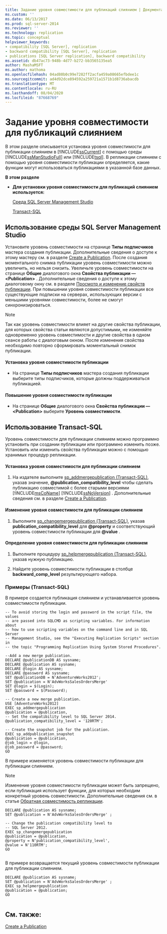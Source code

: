 ```yaml
---
title: Задание уровня совместимости для публикаций слиянием | Документация Майкрософт
ms.custom: ''
ms.date: 06/13/2017
ms.prod: sql-server-2014
ms.reviewer: ''
ms.technology: replication
ms.topic: conceptual
helpviewer_keywords:
- compatibility [SQL Server], replication
- backward compatibility [SQL Server], replication
- publications [SQL Server replication], backward compatibility
ms.assetid: db47ac73-948b-4d77-b272-bb3565135ea5
author: MashaMSFT
ms.author: mathoma
ms.openlocfilehash: 04ad80b0c99e7282ff2acfa459a08665efbdee1c
ms.sourcegitcommit: ad4d92dce894592a259721a1571b1d8736abacdb
ms.translationtype: MT
ms.contentlocale: ru-RU
ms.lasthandoff: 08/04/2020
ms.locfileid: "87668769"
---
```

# <a name="set-the-compatibility-level-for-merge-publications"></a>Задание уровня совместимости для публикаций слиянием
  В этом разделе описывается установка уровня совместимости для публикации слиянием в [!INCLUDE[ssCurrent](../../../includes/sscurrent-md.md)] с помощью среды [!INCLUDE[ssManStudioFull](../../../includes/ssmanstudiofull-md.md)] или [!INCLUDE[tsql](../../../includes/tsql-md.md)]. В репликации слиянием с помощью уровня совместимости публикации определяется, какие функции могут использоваться публикациями в указанной базе данных.  
  
 **В этом разделе**  
  
-   **Для установки уровня совместимости для публикаций слиянием используется:**  
  
     [Среда SQL Server Management Studio](#SSMSProcedure)  
  
     [Transact-SQL](#TsqlProcedure)  
  
##  <a name="using-sql-server-management-studio"></a><a name="SSMSProcedure"></a> Использование среды SQL Server Management Studio  
 Установите уровень совместимости на странице **Типы подписчиков** мастера создания публикации. Дополнительные сведения о доступе к этому мастеру см. в разделе [Create a Publication](create-a-publication.md). После создания моментального снимка публикации уровень совместимости можно увеличить, но нельзя снизить. Увеличьте уровень совместимости на странице **Общие** диалогового окна **Свойства публикации — \<Publication>** . Дополнительные сведения о доступе к этому диалоговому окну см. в разделе [Просмотр и изменение свойств публикации](view-and-modify-publication-properties.md). При повышении уровня совместимости публикации все существующие подписки на серверах, использующих версии с меньшими уровнями совместимости, более не смогут синхронизироваться.  
  
> [!NOTE]  
>  Так как уровень совместимости влияет на другие свойства публикации, для которых свойства статьи являются допустимыми, не изменяйте одновременно уровень совместимости и другие свойства в одном сеансе работы с диалоговым окном. После изменения свойства необходимо повторно сформировать моментальный снимок публикации.  
  
#### <a name="to-set-the-publication-compatibility-level"></a>Установка уровня совместимости публикации  
  
-   На странице **Типы подписчиков** мастера создания публикации выберите типы подписчиков, которые должны поддерживаться публикацией.  
  
#### <a name="to-increase-the-publication-compatibility-level"></a>Повышение уровня совместимости публикации  
  
-   На странице **Общие** диалогового окна **Свойства публикации — \<Publication>** выберите **Уровень совместимости**.  
  
##  <a name="using-transact-sql"></a><a name="TsqlProcedure"></a> Использование Transact-SQL  
 Уровень совместимости для публикации слиянием можно программно установить при создании публикации или программно изменить позже. Установить или изменить свойства публикации можно с помощью хранимых процедур репликации.  
  
#### <a name="to-set-the-publication-compatibility-level-for-a-merge-publication"></a>Установка уровня совместимости для публикации слиянием  
  
1.  На издателе выполните [sp_addmergepublication &#40;Transact-SQL&#41;](/sql/relational-databases/system-stored-procedures/sp-addmergepublication-transact-sql), указав значение, **@publication_compatibility_level** чтобы сделать публикацию совместимой с более старыми версиями [!INCLUDE[msCoName](../../../includes/msconame-md.md)] [!INCLUDE[ssNoVersion](../../../includes/ssnoversion-md.md)] . Дополнительные сведения см. в разделе [Create a Publication](create-a-publication.md).  
  
#### <a name="to-change-the-publication-compatibility-level-of-a-merge-publication"></a>Изменение уровня совместимости для публикации слиянием  
  
1.  Выполните [sp_changemergepublication &#40;Transact-SQL&#41;](/sql/relational-databases/system-stored-procedures/sp-changemergepublication-transact-sql), указав **publication_compatibility_level** для **@property** и соответствующий уровень совместимости публикации для **@value** .  
  
#### <a name="to-determine-the-publication-compatibility-level-of-a-merge-publication"></a>Определение уровня совместимости для публикации слиянием  
  
1.  Выполните процедуру [sp_helpmergepublication (Transact-SQL)](/sql/relational-databases/system-stored-procedures/sp-helpmergepublication-transact-sql), указав нужную публикацию.  
  
2.  Найдите уровень совместимости публикации в столбце **backward_comp_level** результирующего набора.  
  
###  <a name="examples-transact-sql"></a><a name="TsqlExample"></a> Примеры (Transact-SQL)  
 В примере создается публикация слиянием и устанавливается уровень совместимости публикации.  
  
```  
-- To avoid storing the login and password in the script file, the values   
-- are passed into SQLCMD as scripting variables. For information about   
-- how to use scripting variables on the command line and in SQL Server  
-- Management Studio, see the "Executing Replication Scripts" section in  
-- the topic "Programming Replication Using System Stored Procedures".  
  
--Add a new merge publication.  
DECLARE @publicationDB AS sysname;  
DECLARE @publication AS sysname;  
DECLARE @login AS sysname;  
DECLARE @password AS sysname;  
SET @publicationDB = N'AdventureWorks2012';   
SET @publication = N'AdvWorksSalesOrdersMerge'   
SET @login = $(Login);  
SET @password = $(Password);  
  
-- Create a new merge publication.   
USE [AdventureWorks2012]  
EXEC sp_addmergepublication   
@publication = @publication,   
-- Set the compatibility level to SQL Server 2014.  
@publication_compatibility_level = '120RTM';   
  
-- Create the snapshot job for the publication.  
EXEC sp_addpublication_snapshot   
@publication = @publication,  
@job_login = @login,  
@job_password = @password;  
GO  
```  
  
 В примере изменяется уровень совместимости публикации для публикации слиянием.  
  
> [!NOTE]  
>  Изменение уровня совместимости публикации может быть запрещено, если публикация использует функции, для которых необходим конкретный уровень совместимости. Дополнительные сведения см. в статье [Обратная совместимость репликации](../replication-backward-compatibility.md).  
  
```  
DECLARE @publication AS sysname;  
SET @publication = N'AdvWorksSalesOrdersMerge' ;  
  
-- Change the publication compatibility level to   
-- SQL Server 2012.  
EXEC sp_changemergepublication   
@publication = @publication,   
@property = N'publication_compatibility_level',   
@value = N'110RTM';  
GO  
  
```  
  
 В примере возвращается текущий уровень совместимости публикации для публикации слиянием.  
  
```  
DECLARE @publication AS sysname;  
SET @publication = N'AdvWorksSalesOrdersMerge' ;  
EXEC sp_helpmergepublication   
@publication = @publication;  
GO  
  
```  
  
## <a name="see-also"></a>См. также:  
 [Create a Publication](create-a-publication.md)  
  
  
